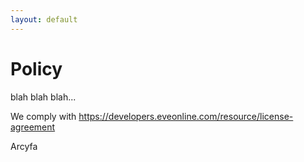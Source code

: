 ```yaml
---
layout: default
---
```

# Policy
blah blah blah...

We comply with https://developers.eveonline.com/resource/license-agreement

Arcyfa
